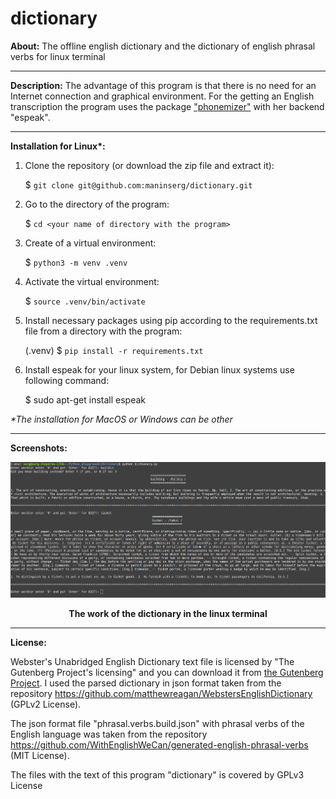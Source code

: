 # dictionary


**About:** The offline english dictionary and the dictionary of english phrasal verbs for linux terminal

<hr>

**Description:** The advantage of this program is that there is no need for an Internet connection and graphical environment. For the getting an English transcription the program uses the package <a href="https://github.com/bootphon/phonemizer">"phonemizer"</a> with her backend "espeak".

<hr>

<b>Installation for Linux*:</b>

1. Clone the repository (or download the zip file and extract it):

    $ `git clone git@github.com:maninserg/dictionary.git`

2. Go to the directory of the program:
   
    $ `cd <your name of directory with the program>`

3. Create of a virtual environment:

    $ `python3 -m venv .venv`

4. Activate the virtual environment:

    $ `source .venv/bin/activate`

5. Install necessary packages using pip according to the requirements.txt file from a directory with the program:

    (.venv) $ `pip install -r requirements.txt`
    
6. Install espeak for your linux system, for Debian linux systems use following command:

    $ sudo apt-get install espeak

<i>*The installation for MacOS or Windows can be other</i>

<hr>

**Screenshots:**

<p align="center">
  <img width = "1000" src="screenshots/dictionary.png"/>
<p align="center"><b>The work of the dictionary in the linux terminal</b><p align="center">
</p>

<hr>

**License:** 

Webster's Unabridged English Dictionary text file is licensed by "The Gutenberg Project's licensing" and you can download it from <a href="http://www.gutenberg.org/"> the Gutenberg Project</a>.
I used the parsed dictionary in json format taken from the repository https://github.com/matthewreagan/WebstersEnglishDictionary (GPLv2 License).

The json format file "phrasal.verbs.build.json" with phrasal verbs of the English language was taken from the repository https://github.com/WithEnglishWeCan/generated-english-phrasal-verbs (MIT License).

The files with the text of this program "dictionary" is covered by GPLv3 License
